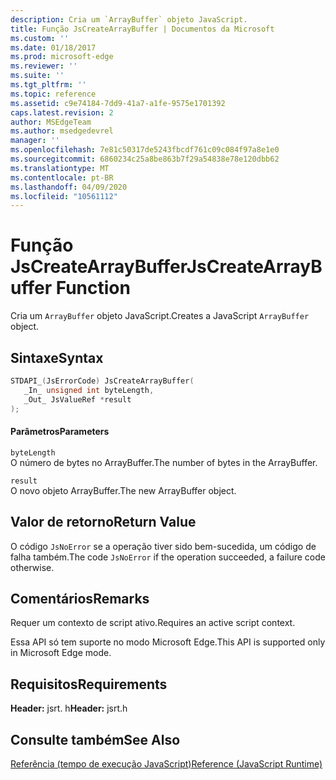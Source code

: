 ```yaml
---
description: Cria um `ArrayBuffer` objeto JavaScript.
title: Função JsCreateArrayBuffer | Documentos da Microsoft
ms.custom: ''
ms.date: 01/18/2017
ms.prod: microsoft-edge
ms.reviewer: ''
ms.suite: ''
ms.tgt_pltfrm: ''
ms.topic: reference
ms.assetid: c9e74184-7dd9-41a7-a1fe-9575e1701392
caps.latest.revision: 2
author: MSEdgeTeam
ms.author: msedgedevrel
manager: ''
ms.openlocfilehash: 7e81c50317de5243fbcdf761c09c084f97a8e1e0
ms.sourcegitcommit: 6860234c25a8be863b7f29a54838e78e120dbb62
ms.translationtype: MT
ms.contentlocale: pt-BR
ms.lasthandoff: 04/09/2020
ms.locfileid: "10561112"
---
```

# <span data-ttu-id="c0993-103">Função JsCreateArrayBuffer</span><span class="sxs-lookup"><span data-stu-id="c0993-103">JsCreateArrayBuffer Function</span></span>
<span data-ttu-id="c0993-104">Cria um `ArrayBuffer` objeto JavaScript.</span><span class="sxs-lookup"><span data-stu-id="c0993-104">Creates a JavaScript `ArrayBuffer` object.</span></span>  
  
## <span data-ttu-id="c0993-105">Sintaxe</span><span class="sxs-lookup"><span data-stu-id="c0993-105">Syntax</span></span>  
  
```cpp  
STDAPI_(JsErrorCode) JsCreateArrayBuffer(  
   _In_ unsigned int byteLength,  
   _Out_ JsValueRef *result  
);  
```  
  
#### <span data-ttu-id="c0993-106">Parâmetros</span><span class="sxs-lookup"><span data-stu-id="c0993-106">Parameters</span></span>  
 `byteLength`  
 <span data-ttu-id="c0993-107">O número de bytes no ArrayBuffer.</span><span class="sxs-lookup"><span data-stu-id="c0993-107">The number of bytes in the ArrayBuffer.</span></span>  
  
 `result`  
 <span data-ttu-id="c0993-108">O novo objeto ArrayBuffer.</span><span class="sxs-lookup"><span data-stu-id="c0993-108">The new ArrayBuffer object.</span></span>  
  
## <span data-ttu-id="c0993-109">Valor de retorno</span><span class="sxs-lookup"><span data-stu-id="c0993-109">Return Value</span></span>  
 <span data-ttu-id="c0993-110">O código `JsNoError` se a operação tiver sido bem-sucedida, um código de falha também.</span><span class="sxs-lookup"><span data-stu-id="c0993-110">The code `JsNoError` if the operation succeeded, a failure code otherwise.</span></span>  
  
## <span data-ttu-id="c0993-111">Comentários</span><span class="sxs-lookup"><span data-stu-id="c0993-111">Remarks</span></span>  
 <span data-ttu-id="c0993-112">Requer um contexto de script ativo.</span><span class="sxs-lookup"><span data-stu-id="c0993-112">Requires an active script context.</span></span>  
  
 <span data-ttu-id="c0993-113">Essa API só tem suporte no modo Microsoft Edge.</span><span class="sxs-lookup"><span data-stu-id="c0993-113">This API is supported only in Microsoft Edge mode.</span></span>  
  
## <span data-ttu-id="c0993-114">Requisitos</span><span class="sxs-lookup"><span data-stu-id="c0993-114">Requirements</span></span>  
 <span data-ttu-id="c0993-115">**Header:** jsrt. h</span><span class="sxs-lookup"><span data-stu-id="c0993-115">**Header:** jsrt.h</span></span>  
  
## <span data-ttu-id="c0993-116">Consulte também</span><span class="sxs-lookup"><span data-stu-id="c0993-116">See Also</span></span>  
 [<span data-ttu-id="c0993-117">Referência (tempo de execução JavaScript)</span><span class="sxs-lookup"><span data-stu-id="c0993-117">Reference (JavaScript Runtime)</span></span>](../chakra-hosting/reference-javascript-runtime.md)